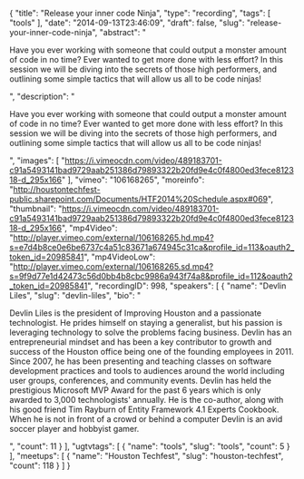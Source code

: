 {
  "title": "Release your inner code Ninja",
  "type": "recording",
  "tags": [
    "tools"
  ],
  "date": "2014-09-13T23:46:09",
  "draft": false,
  "slug": "release-your-inner-code-ninja",
  "abstract": "<p>Have you ever working with someone that could output a monster amount of code in no time? Ever wanted to get more done with less effort? In this session we will be diving into the secrets of those high performers, and outlining some simple tactics that will allow us all to be code ninjas!</p>",
  "description": "<p>Have you ever working with someone that could output a monster amount of code in no time? Ever wanted to get more done with less effort? In this session we will be diving into the secrets of those high performers, and outlining some simple tactics that will allow us all to be code ninjas!</p>",
  "images": [
    "https://i.vimeocdn.com/video/489183701-c91a5493141bad9729aab251386d79893322b20fd9e4c0f4800ed3fece812318-d_295x166"
  ],
  "vimeo": "106168265",
  "moreinfo": "http://houstontechfest-public.sharepoint.com/Documents/HTF2014%20Schedule.aspx#069",
  "thumbnail": "https://i.vimeocdn.com/video/489183701-c91a5493141bad9729aab251386d79893322b20fd9e4c0f4800ed3fece812318-d_295x166",
  "mp4Video": "http://player.vimeo.com/external/106168265.hd.mp4?s=e7d4b8ce0e6be6737c4a51c83671a674945c31ca&profile_id=113&oauth2_token_id=20985841",
  "mp4VideoLow": "http://player.vimeo.com/external/106168265.sd.mp4?s=9f9d77e1d42473c56d0bb4b8cbc9986a943f74a8&profile_id=112&oauth2_token_id=20985841",
  "recordingID": 998,
  "speakers": [
    {
      "name": "Devlin Liles",
      "slug": "devlin-liles",
      "bio": "<p>Devlin Liles is the president of Improving Houston and a passionate technologist. He prides himself on staying a generalist, but his passion is leveraging technology to solve the problems facing business. Devlin has an entrepreneurial mindset and has been a key contributor to growth and success of the Houston office being one of the founding employees in 2011. Since 2007, he has been presenting and teaching classes on software development practices and tools to audiences around the world including user groups, conferences, and community events. Devlin has held the prestigious Microsoft MVP Award for the past 6 years which is only awarded to 3,000 technologists' annually. He is the co-author, along with his good friend Tim Rayburn of Entity Framework 4.1 Experts Cookbook. When he is not in front of a crowd or behind a computer Devlin is an avid soccer player and hobbyist gamer.</p>",
      "count": 11
    }
  ],
  "ugtvtags": [
    {
      "name": "tools",
      "slug": "tools",
      "count": 5
    }
  ],
  "meetups": [
    {
      "name": "Houston Techfest",
      "slug": "houston-techfest",
      "count": 118
    }
  ]
}